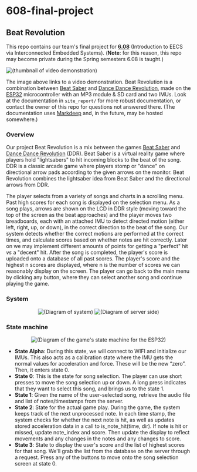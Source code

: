 # 608-final-project

## Beat Revolution

This repo contains our team's final project for **[6.08](http://student.mit.edu/catalog/search.cgi?search=6.08&style=verbatim)** (Introduction to EECS via Interconnected Embedded Systems). (**Note**: for this reason, this repo may become private during the Spring semesters 6.08 is taught.)

![(thumbnail of video demonstration)](https://i.imgur.com/kGdH17G.png "Click for a demonstration video")

The image above links to a video demonstration. Beat Revolution is a combination between [Beat Saber](https://en.wikipedia.org/wiki/Beat_Saber) and [Dance Dance Revolution](https://en.wikipedia.org/wiki/Dance_Dance_Revolution), made on the [ESP32](https://en.wikipedia.org/wiki/ESP32) microcontroller with an MP3 module & SD card and two IMUs. Look at the documentation in `site_report/` for more robust documentation, or contact the owner of this repo for questions not answered there. (The documentation uses [Markdeep](https://casual-effects.com/markdeep/) and, in the future, may be hosted somewhere.)

### Overview

Our project Beat Revolution is a mix between the games [Beat Saber](https://www.youtube.com/watch?v=ZZWDwHN0dLw) and [Dance Dance Revolution](https://www.youtube.com/watch?v=lpekHL_vXOc) (DDR). Beat Saber is a virtual reality game where players hold "lightsabers" to hit incoming blocks to the beat of the song. DDR is a classic arcade game where players stomp or "dance" on directional arrow pads according to the given arrows on the monitor. Beat Revolution combines the lightsaber idea from Beat Saber and the directional arrows from DDR.

The player selects from a variety of songs and charts in a scrolling menu. Past high scores for each song is displayed on the selection menu. As a song plays, arrows are shown on the LCD in DDR style (moving toward the top of the screen as the beat approaches) and the player moves two breadboards, each with an attached IMU to detect directed motion (either left, right, up, or down), in the correct direction to the beat of the song. Our system detects whether the correct motions are performed at the correct times, and calculate scores based on whether notes are hit correctly. Later on we may implement different amounts of points for getting a "perfect" hit *vs* a "decent" hit. After the song is completed, the player's score is uploaded onto a database of all past scores. The player's score and the highest n scores are displayed, where n is the number of scores we can reasonably display on the screen. The player can go back to the main menu by clicking any button, where they can select another song and continue playing the game.

### System

<p align="center">
  <img src="https://i.imgur.com/ZACBqHT.png" alt="(Diagram of system)"/>
  <img src="https://i.imgur.com/ZtsFnLg.png" alt="(Diagram of server side)"/>
</p>

### State machine

<p align="center">
  <img src="https://i.imgur.com/FoVUJh7.png" alt="(Diagram of the game's state machine for the ESP32)"/>
</p>

* **State Alpha**: During this state, we will connect to WIFI and initialize our IMUs. This also acts as a calibration state where the IMU gets the normal values for acceleration and force. These will be the new “zero”. Then, it enters state 0.
* **State 0**: This is the state for song selection. The player can use short presses to move the song selection up or down. A long press indicates that they want to select this song, and brings us to the state 1.
* **State 1**: Given the name of the user-selected song, retrieve the audio file and list of notes/timestamps from the server.
* **State 2**: State for the actual game play. During the game, the system keeps track of the next unprocessed note. In each time stamp, the system checks for whether the next note is hit, as well as updates stored acceleration data in a call to is_note_hit(time, dir). If note is hit or missed, update note_index and score. Then update the display to reflect movements and any changes in the notes and any changes to score.
* **State 3**: State to display the user's score and the list of highest scores for that song. We'll grab the list from the database on the server through a request. Press any of the buttons to move onto the song selection screen at state 0.

<!--

### Parts used

1. Speaker - 3” Diameter - 4 Ohm 3 Watt 
  * URL: https://www.adafruit.com/product/1314
  * Quantity: 2
  * Total price: $3.90
  * Description: Outputs audio from ESP32.
  * Use case: Plays the songs. Known to work with the ESP32, according to https://www.hackster.io/julianfschroeter/stream-your-audio-on-the-esp32-2e4661.

2. Stereo 3.7W Class D Audio Amplifier - MAX98306
  * URL: https://www.adafruit.com/product/987 
  * Quantity: 1
  * Total price: $8.95
  * Description: Outputs audio from ESP32 together with speakers (approach 1)
  * Use case: Plays the songs. Known to work with the ESP32, according to https://www.hackster.io/julianfschroeter/stream-your-audio-on-the-esp32-2e4661.

3. Longruner Dfplayer Mini MP3 Player Module for Arduino LK01
  * URL: https://www.amazon.com/dp/B01MXOFAE4 
  * Quantity: 1
  * Total price: $5.52
  * Description: Outputs audio from ESP32 together with speakers (approach 2)
  * Use case: Plays the songs.

4. SanDisk 16GB Ultra microSDXC UHS-I Memory Card with Adapter
  * URL: https://www.amazon.com/Sandisk-Ultra-Micro-UHS-I-Adapter/dp/B073K14CVB/
  * Quantity: 1
  * Total price: $5.79
  * Description: Outputs audio from ESP32 together with speakers (approach 2)
  * Use case: Plays the songs.

5. ELEGOO 6PCS 170 tie-Points Mini Breadboard kit for Arduino
  * URL: https://www.amazon.com/ELEGOO-6PCS-tie-Points-Breadboard-Arduino/dp/B01EV6SBXQ/
  * Quantity: 1
  * Total price: $6.99
  * Description: Where the imu sticks to, at the end of each of our sabers (sticks).
  * Use case: Use with imu to detect motion.

-->
